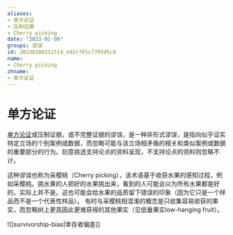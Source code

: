 ```yaml
---
aliases:
- 单方论证
- 压制证据
- Cherry picking
date: "2023-01-06"
groups: 谬误
id: 20230106211514_e92cf65c770345c0
name:
- Cherry picking
zhname:
- 单方论证
---
```


# 单方论证


[单方论证](https://zh.wikipedia.org/wiki/%E5%96%AE%E6%96%B9%E8%AB%96%E8%AD%89)或压制证据，或不完整证据的谬误，是一种非形式谬误，是指向似乎证实特定立场的个别案例或数据，而忽略可能与该立场相矛盾的相关和类似案例或数据的重要部分的行为。刻意挑选支持论点的资料呈现，不支持论点的资料则忽略不计。

这种谬误也称为采樱桃（Cherry picking），该术语基于收获水果的感知过程，例如采樱桃。挑水果的人把好的水果挑出来，看到的人可能会以为所有水果都是好的，实际上并不是。这也可能会给水果的品质留下错误的印象（因为它只是一个样品而不是一个代表性样品）。 有时与采樱桃相混淆的概念是只收集容易收获的果实，而忽略树上更高因此更难获得的其他果实（见低垂果实low-hanging fruit）。

![[survivorship-bias|幸存者偏差]]